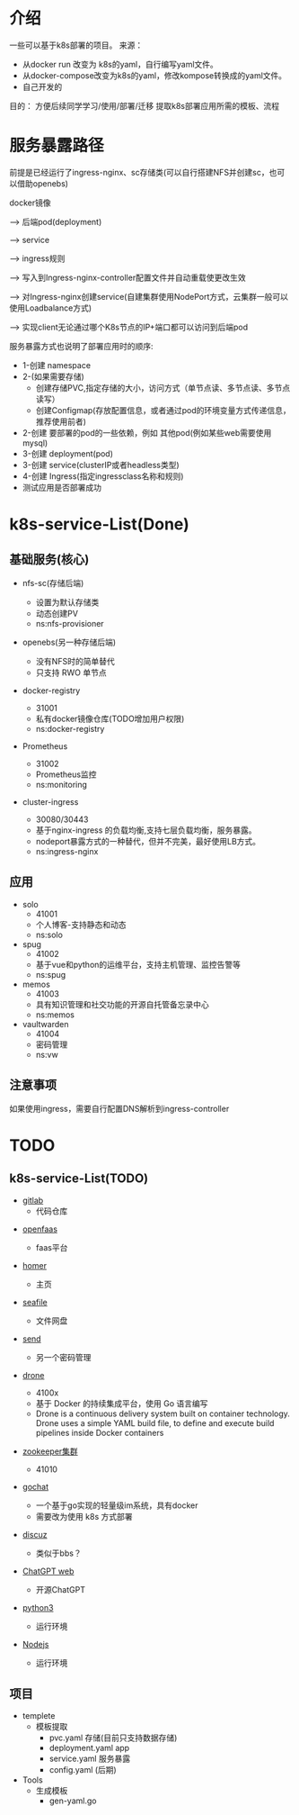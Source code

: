 # 介绍
一些可以基于k8s部署的项目。
来源：
- 从docker run 改变为 k8s的yaml，自行编写yaml文件。
- 从docker-compose改变为k8s的yaml，修改kompose转换成的yaml文件。
- 自己开发的

目的：
  方便后续同学学习/使用/部署/迁移
  提取k8s部署应用所需的模板、流程
  
# 服务暴露路径
前提是已经运行了ingress-nginx、sc存储类(可以自行搭建NFS并创建sc，也可以借助openebs)

docker镜像

--> 后端pod(deployment)

--> service 

--> ingress规则 

--> 写入到Ingress-nginx-controller配置文件并自动重载使更改生效 

--> 对Ingress-nginx创建service(自建集群使用NodePort方式，云集群一般可以使用Loadbalance方式)

--> 实现client无论通过哪个K8s节点的IP+端口都可以访问到后端pod

服务暴露方式也说明了部署应用时的顺序:
- 1-创建 namespace
- 2-(如果需要存储) 
  - 创建存储PVC,指定存储的大小，访问方式（单节点读、多节点读、多节点读写）
  - 创建Configmap(存放配置信息，或者通过pod的环境变量方式传递信息，推荐使用前者)
- 2-创建 要部署的pod的一些依赖，例如 其他pod(例如某些web需要使用mysql)
- 3-创建 deployment(pod)  
- 3-创建 service(clusterIP或者headless类型)
- 4-创建 Ingress(指定ingressclass名称和规则)
- 测试应用是否部署成功

# k8s-service-List(Done)

## 基础服务(核心)
- nfs-sc(存储后端)
  - 设置为默认存储类
  - 动态创建PV
  - ns:nfs-provisioner

- openebs(另一种存储后端)
  - 没有NFS时的简单替代
  - 只支持 RWO 单节点

- docker-registry
  - 31001
  - 私有docker镜像仓库(TODO增加用户权限)
  - ns:docker-registry

- Prometheus
  - 31002
  - Prometheus监控
  - ns:monitoring

- cluster-ingress
  - 30080/30443
  - 基于nginx-ingress 的负载均衡,支持七层负载均衡，服务暴露。
  - nodeport暴露方式的一种替代，但并不完美，最好使用LB方式。
  - ns:ingress-nginx

## 应用
- solo
  - 41001
  - 个人博客-支持静态和动态
  - ns:solo
- spug
  -  41002
  - 基于vue和python的运维平台，支持主机管理、监控告警等
  - ns:spug
- memos
  - 41003
  - 具有知识管理和社交功能的开源自托管备忘录中心
  - ns:memos
- vaultwarden
  - 41004
  - 密码管理
  - ns:vw

## 注意事项
如果使用ingress，需要自行配置DNS解析到ingress-controller

# TODO
## k8s-service-List(TODO)
<!-- - [prometheus](#)
  - prometheus监控组件，一系列监控指标 
  - 在之前基础上 增加ingress服务暴露 -->

- [gitlab](#)
  - 代码仓库

<!-- - [docker-register](#)
  - docker私有仓库 -->

- [openfaas](#)
  - faas平台

- [homer](#)
  - 主页

- [seafile](#)
  - 文件网盘

<!-- - [vaultwarden](#)
  - 密码管理 -->

- [send](#)
  - 另一个密码管理

- [drone](https://github.com/drone/drone)
  - 4100x
  - 基于 Docker 的持续集成平台，使用 Go 语言编写
  - Drone is a continuous delivery system built on container technology. Drone uses a simple YAML build file, to define and execute build pipelines inside Docker containers

- [zookeeper集群](https://www.jianshu.com/p/e0f9bfa6a998)
  - 41010

- [gochat](https://github.com/LockGit/gochat)
  - 一个基于go实现的轻量级im系统，具有docker
  - 需要改为使用 k8s 方式部署

- [discuz](https://zhuanlan.zhihu.com/p/398073277)
  - 类似于bbs？

- [ChatGPT web](#)
  - 开源ChatGPT

- [python3](#)
  - 运行环境
  
- [Nodejs](#)
  - 运行环境

## 项目
- templete
  - 模板提取
    - pvc.yaml     存储(目前只支持数据存储)
    - deployment.yaml   app
    - service.yaml   服务暴露
    - config.yaml (后期)
- Tools
  - 生成模板
    - gen-yaml.go
